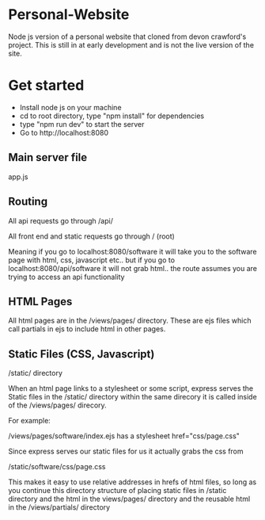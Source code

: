 # Personal-Website
Node js version of a personal website that cloned from devon crawford's project. This is 
still in at early development and is not the live version of the site.

# Get started
- Install node js on your machine
- cd to root directory, type "npm install" for dependencies
- type "npm run dev" to start the server
- Go to http://localhost:8080

## Main server file
app.js

## Routing
All api requests go through /api/

All front end and static requests go through /          (root)

Meaning if you go to localhost:8080/software it will take you to the software page
with html, css, javascript etc.. but if you go to localhost:8080/api/software
it will not grab html.. the route assumes you are trying to access an api functionality

## HTML Pages
All html pages are in the /views/pages/ directory. These are ejs files which
call partials in ejs to include html in other pages.

## Static Files (CSS, Javascript)
/static/ directory

When an html page links to a stylesheet or some script, express serves the Static
files in the /static/ directory within the same direcory it is called inside
of the /views/pages/ direcory.

For example:

/views/pages/software/index.ejs     has a stylesheet href="css/page.css"

Since express serves our static files for us it actually grabs the css from

/static/software/css/page.css

This makes it easy to use relative addresses in hrefs of html files, so long
as you continue this directory structure of placing static files in /static
directory and the html in the views/pages/ directory and the reusable html
in the /views/partials/ directory
